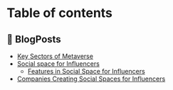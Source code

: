 # Table of contents

## 📰 BlogPosts

* [Key Sectors of Metaverse](README.md)
* [Social space for Influencers](blogposts/social-space-for-influencers/README.md)
  * [Features in Social Space for Influencers](blogposts/social-space-for-influencers/features-in-social-space-for-influencers.md)
* [Companies Creating Social Spaces for Influencers](blogposts/companies-creating-social-spaces-for-influencers.md)
